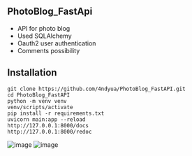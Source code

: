 ## PhotoBlog_FastApi
- API for photo blog 
- Used SQLAlchemy
- Oauth2 user authentication
- Comments possibility
## Installation
```
git clone https://github.com/4ndyua/PhotoBlog_FastAPI.git
cd PhotoBlog_FastAPI
python -m venv venv
venv/scripts/activate
pip install -r requirements.txt
uvicorn main:app --reload
http://127.0.0.1:8000/docs
http://127.0.0.1:8000/redoc
```
![image](https://user-images.githubusercontent.com/64310996/182097751-1b6c1ea7-4138-4ad8-a10d-f9f897372a60.png)
![image](https://user-images.githubusercontent.com/64310996/182098037-49515b42-a82e-4c74-bd5a-74b4dfe949bc.png)

